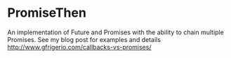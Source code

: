 # PromiseThen

An implementation of Future and Promises with the ability to chain multiple Promises.
See my blog post for examples and details http://www.gfrigerio.com/callbacks-vs-promises/
